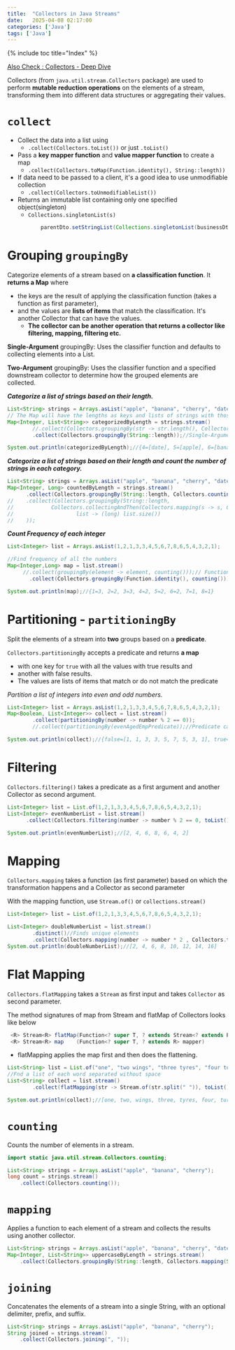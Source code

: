 ```yaml
---
title:  "Collectors in Java Streams"
date:   2025-04-08 02:17:00
categories: ['Java']
tags: ['Java']
---
```


{% include toc title="Index" %}

[Also Check : Collectors - Deep Dive](https://nitinkc.github.io/java/collectors-deep-dive/)

Collectors (from `java.util.stream.Collectors` package) are used to perform **mutable reduction operations** on the elements of a stream,
transforming them into different data structures or aggregating their values.

# `collect`
- Collect the data into a list using 
  - `.collect(Collectors.toList())` or just `.toList()`
- Pass a **key mapper function** and **value mapper function** to create a map
  - `.collect(Collectors.toMap(Function.identity(), String::length))`
- If data need to be passed to a client, it's a good idea to use unmodifiable collection 
  - `.collect(Collectors.toUnmodifiableList())`
- Returns an immutable list containing only one specified object(singleton) 
  - `Collections.singletonList(s)`
    ```java
        parentDto.setStringList(Collections.singletonList(businessDto.getStringList()));
    ```

# Grouping `groupingBy`
Categorize elements of a stream based on **a classification function**. 
It **returns a Map** where 
- the keys are the result of applying the classification function (takes a function as first parameter), 
- and the values are **lists of items** that match the classification. It's another Collector that can have the values.
  - **The collector can be another operation that returns a collector like filtering, mapping, filtering etc.**

**Single-Argument** groupingBy: Uses the classifier function and defaults to collecting elements into a List.

**Two-Argument** groupingBy: Uses the classifier function and a specified downstream collector to determine how 
the grouped elements are collected.

**_Categorize a list of strings based on their length._**
```java
List<String> strings = Arrays.asList("apple", "banana", "cherry", "date");
// The Map will have the lengths as keys and lists of strings with those lengths as values
Map<Integer, List<String>> categorizedByLength = strings.stream()
        //.collect(Collectors.groupingBy(str -> str.length(), Collectors.toList()));//Two-Argument groupingBy: Uses the classifier function and a specified downstream collector to determine how the grouped elements are collected.
        .collect(Collectors.groupingBy(String::length));//Single-Argument groupingBy: Uses the classifier function and defaults to collecting elements into a List.

System.out.println(categorizedByLength);//{4=[date], 5=[apple], 6=[banana, cherry]}
```

**_Categorize a list of strings based on their length and count the number of strings in each category._**
```java
List<String> strings = Arrays.asList("apple", "banana", "cherry", "date");
Map<Integer, Long> countedByLength = strings.stream()
      .collect(Collectors.groupingBy(String::length, Collectors.counting()));
//    .collect(Collectors.groupingBy(String::length, 
//            Collectors.collectingAndThen(Collectors.mapping(s -> s, Collectors.toList()),
//                    list -> (long) list.size())
//    ));
```

**_Count Frequency of each integer_**
```java
List<Integer> list = Arrays.asList(1,2,1,3,3,4,5,6,7,8,6,5,4,3,2,1);

//Find frequency of all the numbers
Map<Integer,Long> map = list.stream()
     //.collect(groupingBy(element -> element, counting()));// Function.identity() Equivalent to an i in a for loop
       .collect(Collectors.groupingBy(Function.identity(), counting()));//collect takes a COLLECTOR as parameter. any method that returns a collector can be used

System.out.println(map);//{1=3, 2=2, 3=3, 4=2, 5=2, 6=2, 7=1, 8=1}
```

# Partitioning - `partitioningBy`
Split the elements of a stream into **two** groups based on a **predicate**.

`Collectors.partitioningBy` accepts a predicate and returns **a map** 
- with one key for `true` with all the values with true results and 
- another with false results.
- The values are lists of items that match or do not match the predicate

_Partition a list of integers into even and odd numbers._
```java
List<Integer> list = Arrays.asList(1,2,1,3,3,4,5,6,7,8,6,5,4,3,2,1);
Map<Boolean, List<Integer>> collect = list.stream()
        .collect(partitioningBy(number -> number % 2 == 0));
        //.collect(partitioningBy(evenAgedEmpPredicate));//Predicate can be extracted out and can be passed as an argument

System.out.println(collect);//{false=[1, 1, 3, 3, 5, 7, 5, 3, 1], true=[2, 4, 6, 8, 6, 4, 2]}
```
# Filtering
`Collectors.filtering()` takes a predicate as a first argument and another Collector as second argument.

```java
List<Integer> list = List.of(1,2,1,3,3,4,5,6,7,8,6,5,4,3,2,1);
List<Integer> evenNumberList = list.stream()
      .collect(Collectors.filtering(number -> number % 2 == 0, toList()));

System.out.println(evenNumberList);//[2, 4, 6, 8, 6, 4, 2]
```

# Mapping
`Collectors.mapping` takes a function (as first parameter) based on which the
transformation happens and a Collector as second parameter

With the mapping function, use `Stream.of()` or `collections.stream()`

```java
List<Integer> list = List.of(1,2,1,3,3,4,5,6,7,8,6,5,4,3,2,1);

List<Integer> doubleNumberList = list.stream()
        .distinct()//Finds unique elements 
        .collect(Collectors.mapping(number -> number * 2 , Collectors.toList()));
System.out.println(doubleNumberList);//[2, 4, 6, 8, 10, 12, 14, 16]
```

# Flat Mapping
`Collectors.flatMapping` takes a `Stream` as first input and takes `Collector` as second parameter.

The method signatures of map from Stream and flatMap of Collectors looks like below
```java
 <R> Stream<R> flatMap(Function<? super T, ? extends Stream<? extends R>> mapper)
 <R> Stream<R> map    (Function<? super T, ? extends R> mapper)
```
- flatMapping applies the map first and then does the flattening.

```java
List<String> list = List.of("one", "two wings", "three tyres", "four turbo combustion engine");
//Fnd a list of each word separated without space
List<String> collect = list.stream()
        .collect(flatMapping(str -> Stream.of(str.split(" ")), toList()));

System.out.println(collect);//[one, two, wings, three, tyres, four, turbo, combustion, engine]
```

# `counting`
Counts the number of elements in a stream.

```java
import static java.util.stream.Collectors.counting;

List<String> strings = Arrays.asList("apple", "banana", "cherry");
long count = strings.stream()
    .collect(Collectors.counting());
```

# `mapping`
Applies a function to each element of a stream and collects the results using another collector.

```java
List<String> strings = Arrays.asList("apple", "banana", "cherry", "date");
Map<Integer, List<String>> uppercaseByLength = strings.stream()
    .collect(Collectors.groupingBy(String::length, Collectors.mapping(String::toUpperCase, Collectors.toList())));
```

# `joining`
Concatenates the elements of a stream into a single String, with an optional delimiter, prefix, and suffix.
```java
List<String> strings = Arrays.asList("apple", "banana", "cherry");
String joined = strings.stream()
    .collect(Collectors.joining(", "));
```

